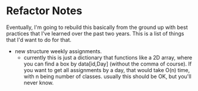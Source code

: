 # Refactor Notes
Eventually, I'm going to rebuild this basically from the ground up with best practices that I've learned over the past two years.
This is a list of things that I'd want to do for that.

- new structure weekly assignments.
    - currently this is just a dictionary that functions like a 2D array, where you can find a box by data[id,Day] (without the comma of course). If you want to get all assignments by a day, that would take O(n) time, with n being number of classes. usually this should be OK, but you'll never know.
